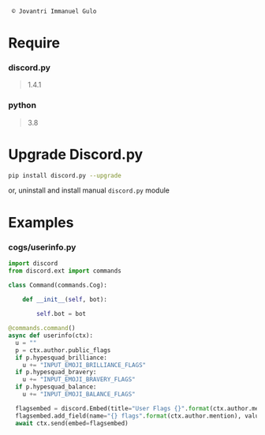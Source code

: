 ``` python
 © Jovantri Immanuel Gulo
```
# Require
### discord.py
> 1.4.1
### python
> 3.8

# Upgrade Discord.py
``` bash
pip install discord.py --upgrade
```
or, uninstall and install manual `discord.py` module
# Examples
### cogs/userinfo.py
``` python
import discord
from discord.ext import commands

class Command(commands.Cog):
    
    def __init__(self, bot):

        self.bot = bot     

@commands.command()
async def userinfo(ctx):
  u = ""
  p = ctx.author.public_flags
  if p.hypesquad_brilliance:
    u += "INPUT_EMOJI_BRILLIANCE_FLAGS"
  if p.hypesquad_bravery:
    u += "INPUT_EMOJI_BRAVERY_FLAGS"
  if p.hypesquad_balance:
    u += "INPUT_EMOJI_BALANCE_FLAGS"

  flagsembed = discord.Embed(title="User Flags {}".format(ctx.author.mention))
  flagsembed.add_field(name="{} flags".format(ctx.author.mention), value="u")
  await ctx.send(embed=flagsembed)
```
